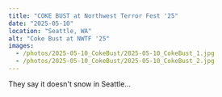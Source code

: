 ```yaml
---
title: "COKE BUST at Northwest Terror Fest '25"
date: "2025-05-10"
location: "Seattle, WA"
alt: "Coke Bust at NWTF '25"
images: 
  - /photos/2025-05-10_CokeBust/2025-05-10_CokeBust_1.jpg
  - /photos/2025-05-10_CokeBust/2025-05-10_CokeBust_2.jpg
---
```


They say it doesn't snow in Seattle...